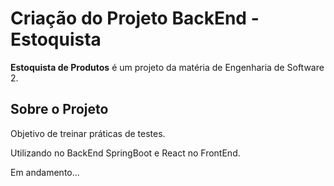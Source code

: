 # Criação do Projeto BackEnd - Estoquista

**Estoquista de Produtos** é um projeto da matéria de Engenharia de Software 2.


## Sobre o Projeto

<p>Objetivo de treinar práticas de testes.</p>
<p>Utilizando no BackEnd SpringBoot e React no FrontEnd.</p>
<p>Em andamento...</p>